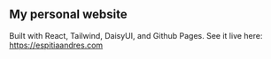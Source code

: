 ## My personal website

Built with React, Tailwind, DaisyUI, and Github Pages. See it live here: https://espitiaandres.com
